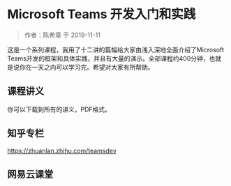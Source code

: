 # Microsoft Teams 开发入门和实践
> 作者：陈希章 于 2019-11-11

这是一个系列课程，我用了十二讲的篇幅给大家由浅入深地全面介绍了Microsoft Teams开发的框架和具体实践，并且有大量的演示。全部课程约400分钟，也就是说你在一天之内可以学习完。希望对大家有所帮助。

## 课程讲义
你可以下载到所有的讲义，PDF格式。

## 知乎专栏
<https://zhuanlan.zhihu.com/teamsdev>

## 网易云课堂
